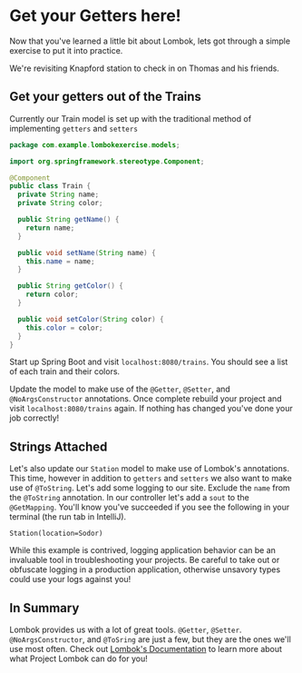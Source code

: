 # Get your Getters here!

Now that you've learned a little bit about Lombok, lets got through a simple exercise to put it into practice.

We're revisiting Knapford station to check in on Thomas and his friends.

## Get your getters out of the Trains

Currently our Train model is set up with the traditional method of implementing `getters` and `setters`

```java
package com.example.lombokexercise.models;

import org.springframework.stereotype.Component;

@Component
public class Train {
  private String name;
  private String color;

  public String getName() {
    return name;
  }

  public void setName(String name) {
    this.name = name;
  }

  public String getColor() {
    return color;
  }

  public void setColor(String color) {
    this.color = color;
  }
}
```

Start up Spring Boot and visit `localhost:8080/trains`. You should see a list of each train and their colors.

Update the model to make use of the `@Getter`, `@Setter`, and `@NoArgsConstructor` annotations. Once complete rebuild your project and visit `localhost:8080/trains` again. If nothing has changed you've done your job correctly!

## Strings Attached

Let's also update our `Station` model to make use of Lombok's annotations. This time, however in addition to `getters` and `setters` we also want to make use of `@ToString`.
Let's add some logging to our site. Exclude the `name` from the `@ToString` annotation. In our controller let's add a `sout` to the `@GetMapping`.
You'll know you've succeeded if you see the following in your terminal (the run tab in IntelliJ).

```no-highlight
Station(location=Sodor)
```

While this example is contrived, logging application behavior can be an invaluable tool in troubleshooting your projects. Be careful to take out or obfuscate logging in a production application, otherwise unsavory types could use your logs against you!

## In Summary

Lombok provides us with a lot of great tools. `@Getter`, `@Setter`. `@NoArgsConstructor`, and `@ToSring` are just a few, but they are the ones we'll use most often.
Check out [Lombok's Documentation](https://github.com/rzwitserloot/lombok/wiki) to learn more about what Project Lombok can do for you!
